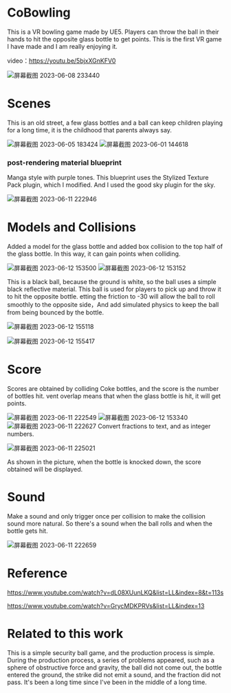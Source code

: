 # CoBowling

This is a VR bowling game made by UE5. Players can throw the ball in their hands to hit the opposite glass bottle to get points. This is the first VR game I have made and I am really enjoying it.

video：https://youtu.be/5bjxXGnKFV0

![屏幕截图 2023-06-08 233440](https://github.com/gzldsss/CocacolaBall/assets/118484191/23246b46-6325-42d6-a929-5f19521e1cca)
# Scenes

This is an old street, a few glass bottles and a ball can keep children playing for a long time, it is the childhood that parents always say.

![屏幕截图 2023-06-05 183424](https://github.com/gzldsss/CoBowling/assets/118484191/f17a4796-2780-4f89-afa4-19d28900cd20)
![屏幕截图 2023-06-01 144618](https://github.com/gzldsss/CoBowling/assets/118484191/96420de3-6504-4bd8-82b1-0efac1f01820)
### post-rendering material blueprint
Manga style with purple tones. This blueprint uses the Stylized Texture Pack plugin, which I modified. And I used the good sky plugin for the sky.

![屏幕截图 2023-06-11 222946](https://github.com/gzldsss/CoBowling/assets/118484191/363e0814-c6d1-47cc-927c-d1480433c343)

# Models and Collisions

Added a model for the glass bottle and added box collision to the top half of the glass bottle. In this way, it can gain points when colliding.

![屏幕截图 2023-06-12 153500](https://github.com/gzldsss/CoBowling/assets/118484191/3a50ab1f-bfdd-4a10-aff0-3aede28c6e2c)
![屏幕截图 2023-06-12 153152](https://github.com/gzldsss/CoBowling/assets/118484191/f652f8b8-b65e-44e3-8477-47cd55e60953)

This is a black ball, because the ground is white, so the ball uses a simple black reflective material. This ball is used for players to pick up and throw it to hit the opposite bottle. etting the friction to -30 will allow the ball to roll smoothly to the opposite side，And add simulated physics to keep the ball from being bounced by the bottle.

![屏幕截图 2023-06-12 155118](https://github.com/gzldsss/CoBowling/assets/118484191/0192915a-e9f5-455d-bb4f-3b2f2fc4cdc3)

![屏幕截图 2023-06-12 155417](https://github.com/gzldsss/CoBowling/assets/118484191/a952dae9-9b49-457f-8468-9b2e4a09d0de)

# Score
Scores are obtained by colliding Coke bottles, and the score is the number of bottles hit. vent overlap means that when the glass bottle is hit, it will get points.


![屏幕截图 2023-06-11 222549](https://github.com/gzldsss/CoBowling/assets/118484191/9ae8e37d-33ad-4c11-a831-be7187d799c4)
![屏幕截图 2023-06-12 153340](https://github.com/gzldsss/CoBowling/assets/118484191/891e9f56-bbce-4591-afd0-80a3d5b596ac)
![屏幕截图 2023-06-11 222627](https://github.com/gzldsss/CoBowling/assets/118484191/222a28a0-c257-4812-8d04-0a370e122872)
Convert fractions to text, and as integer numbers.

![屏幕截图 2023-06-11 225021](https://github.com/gzldsss/CoBowling/assets/118484191/167fb91d-6b11-4adc-8bc8-9a9b87737ef2)

As shown in the picture, when the bottle is knocked down, the score obtained will be displayed.
# Sound

Make a sound and only trigger once per collision to make the collision sound more natural. So there's a sound when the ball rolls and when the bottle gets hit.

![屏幕截图 2023-06-11 222659](https://github.com/gzldsss/CoBowling/assets/118484191/061fa50a-8d15-42f6-bb47-c59034f6c2cf)

# Reference

https://www.youtube.com/watch?v=dL08XUunLKQ&list=LL&index=8&t=113s

https://www.youtube.com/watch?v=GrycMDKPRVs&list=LL&index=13

# Related to this work

This is a simple security ball game, and the production process is simple. During the production process, a series of problems appeared, such as a sphere of obstructive force and gravity, the ball did not come out, the bottle entered the ground, the strike did not emit a sound, and the fraction did not pass. It's been a long time since I've been in the middle of a long time.
